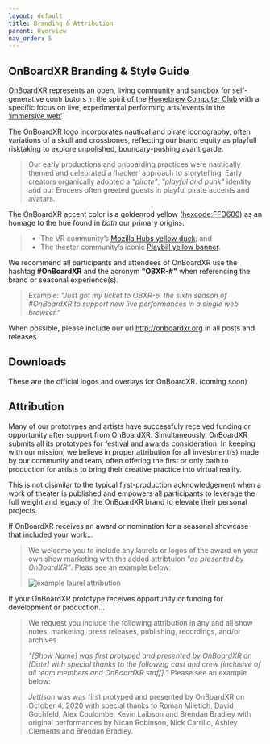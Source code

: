 ```yaml
---
layout: default
title: Branding & Attribution
parent: Overview
nav_order: 5
---
```


## OnBoardXR Branding & Style Guide
OnBoardXR represents an open, living community and sandbox for self-generative contributors in the spirit of the [Homebrew Computer Club]( https://en.wikipedia.org/wiki/Homebrew_Computer_Club) with a specific focus on live, experimental performing arts/events in the [‘immersive web’](). 

The OnBoardXR logo incorporates nautical and pirate iconography, often variations of a skull and crossbones, reflecting our brand equity as playfull risktaking to explore unpolished, boundary-pushing avant garde. 
> Our early productions and onboarding practices were nautically themed and celebrated a ‘hacker’ approach to storytelling. Early creators organically adopted a *“pirate”*, *"playful and punk"* identity and our Emcees often greeted guests in playful pirate accents and avatars. 

The OnBoardXR accent color is a goldenrod yellow ([hexcode:FFD600](https://encycolorpedia.com/ffd600)) as an homage to the hue found in *both* our primary origins: 
> - The VR community’s [Mozilla Hubs yellow duck](https://hubs.mozilla.com/docs/hubs-cloud-branding.html); and 
> - The theater community’s iconic [Playbill yellow banner](https://playbill.com/article/how-to-build-your-own-custom-playbill-program-with-playbillder). 

We recommend all participants and attendees of OnBoardXR use the hashtag **#OnBoardXR** and the acronym **"OBXR-#"** when referencing the brand or seasonal experience(s). 
> Example: *"Just got my ticket to OBXR-6, the sixth season of #OnBoardXR to support new live performances in a single web browser."*

When possible, please include our url http://onboardxr.org in all posts and releases.

## Downloads
These are the official logos and overlays for OnBoardXR. (coming soon)

## Attribution
Many of our prototypes and artists have successfuly received funding or opportunity after support from OnBoardXR. Simultaneously, OnBoardXR submits all its prototypes for festival and awards consideration. In keeping with our mission, we believe in proper attribution for all investment(s) made by our community and team, often offering the first or only path to production for artists to bring their creative practice into virtual reality. 

This is not disimilar to the typical first-production acknowledgement when a work of theater is published and empowers all participants to leverage the full weight and legacy of the OnBoardXR brand to elevate their personal projects. 

If OnBoardXR receives an award or nomination for a seasonal showcase that included your work...  
>We welcome you to include any laurels or logos of the award on your own show marketing with the added attribtuion *"as presented by OnBoardXR"*. Pleas see an example below:
>
> ![example laurel attribution](https://futurestages.github.io/OnBoardXR_Landing_Page)

If your OnBoardXR prototype receives opportunity or funding for development or production... 
>We request you include the following attribution in any and all show notes, marketing, press releases, publishing, recordings, and/or archives. 
>
>*"[Show Name] was first protyped and presented by OnBoardXR on [Date] with special thanks to the following cast and crew [inclusive of all team members and OnBoardXR staff]."* Please see an example below:
>
>*Jettison* was was first protyped and presented by OnBoardXR on October 4, 2020 with special thanks to Roman Miletich, David Gochfeld, Alex Coulombe, Kevin Laibson and Brendan Bradley with original performances by Nican Robinson, Nick Carrillo, Ashley Clements and Brendan Bradley.
